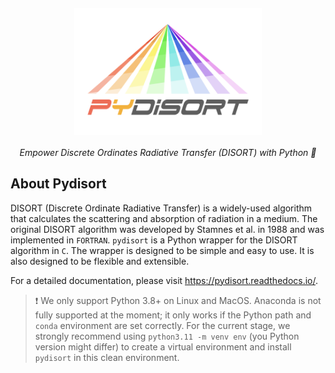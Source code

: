 <!-- Logo ------------------------------------------->
<h4 align="center">
    <img src="https://github.com/zoeyzyhu/pybind_cmake_simple/raw/main/logo_tr_git.png" alt="Pydisort" width="300" style="display: block; margin: 0 auto">
</h4>

<!-- Subtitle --------------------------------------->
<p align="center">
  <i align="center">Empower Discrete Ordinates Radiative Transfer (DISORT) with Python 🚀</i>
</p>

## <a id='about-pydisort'> About Pydisort </a>

DISORT (Discrete Ordinate Radiative Transfer) is a widely-used algorithm that calculates the scattering and absorption of radiation in a medium. The original DISORT algorithm was developed by Stamnes et al. in 1988 and was implemented in `FORTRAN`. `pydisort` is a Python wrapper for the DISORT algorithm in `C`. The wrapper is designed to be simple and easy to use. It is also designed to be flexible and extensible.

For a detailed documentation, please visit https://pydisort.readthedocs.io/.

> ❗ We only support Python 3.8+ on Linux and MacOS. Anaconda is not fully supported at the moment; it only works if the Python path and `conda` environment are set correctly. For the current stage, we strongly recommend using `python3.11 -m venv env` (you Python version might differ) to create a virtual environment and install `pydisort` in this clean environment.
